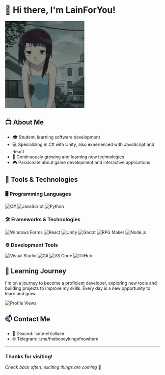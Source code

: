 # 👋 Hi there, I'm LainForYou!

![Lain](https://github.com/LainForYou/gif/blob/main/lain-lain-ps1%20(1).gif)

## 📺 About Me

- 🎓 Student, learning software development
- 💻 Specializing in C# with Unity, also experienced with JavaScript and React
- 🌱 Continuously growing and learning new technologies
- 🎮 Passionate about game development and interactive applications

## 🔧 Tools & Technologies

### 🖥️ Programming Languages
![C#](https://img.shields.io/badge/-C%23-239120?style=for-the-badge&logo=csharp&logoColor=white)
![JavaScript](https://img.shields.io/badge/-JavaScript-F7DF1E?style=for-the-badge&logo=javascript&logoColor=black)
![Python](https://img.shields.io/badge/-Python-3776AB?style=for-the-badge&logo=python&logoColor=white)

### 🛠️ Frameworks & Technologies
![Windows Forms](https://img.shields.io/badge/-Windows%20Forms-0078D6?style=for-the-badge&logo=windows&logoColor=white)
![React](https://img.shields.io/badge/-React-61DAFB?style=for-the-badge&logo=react&logoColor=black)
![Unity](https://img.shields.io/badge/-Unity-000000?style=for-the-badge&logo=unity&logoColor=white)
![Godot](https://img.shields.io/badge/-Godot-478CBF?style=for-the-badge&logo=godotengine&logoColor=white)
![RPG Maker](https://img.shields.io/badge/-RPG%20Maker-5A2E62?style=for-the-badge&logo=gamemaker&logoColor=white)
![Node.js](https://img.shields.io/badge/-Node.js-339933?style=for-the-badge&logo=nodedotjs&logoColor=white)

### ⚙️ Development Tools
![Visual Studio](https://img.shields.io/badge/-Visual%20Studio-5C2D91?style=for-the-badge&logo=visualstudio&logoColor=white)
![Git](https://img.shields.io/badge/-Git-F05032?style=for-the-badge&logo=git&logoColor=white)
![VS Code](https://img.shields.io/badge/-VS%20Code-007ACC?style=for-the-badge&logo=visualstudiocode&logoColor=white)
![GitHub](https://img.shields.io/badge/-GitHub-181717?style=for-the-badge&logo=github&logoColor=white)

## 🌱 Learning Journey

I'm on a journey to become a proficient developer, exploring new tools and building projects to improve my skills. Every day is a new opportunity to learn and grow.

![Profile Views](https://komarev.com/ghpvc/?username=LainForYou&color=blueviolet&style=flat-square)

## 📫 Contact Me

- 👾 Discord: isntmefrlollaim
- 🌐 Telegram: t.me/theboneykingofnowhere

---

### Thanks for visiting!

*Check back often, exciting things are coming* 🚀